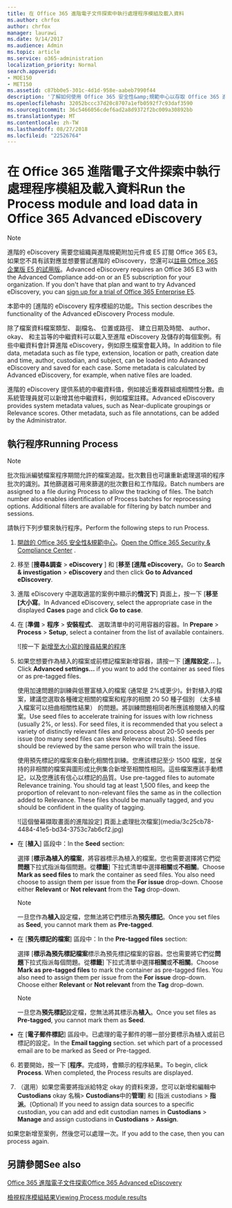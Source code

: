 ```yaml
---
title: 在 Office 365 進階電子文件探索中執行處理程序模組及載入資料
ms.author: chrfox
author: chrfox
manager: laurawi
ms.date: 9/14/2017
ms.audience: Admin
ms.topic: article
ms.service: o365-administration
localization_priority: Normal
search.appverid:
- MOE150
- MET150
ms.assetid: c87bb0e5-301c-4d1d-958e-aabeb7990f44
description: '了解如何使用 Office 365 安全性&amp;規範中心以存取 Office 365 進階 eDiscovery 及執行程序模組中的案例。  '
ms.openlocfilehash: 32052bccc37d20c8707a1efb0592f7c93daf3590
ms.sourcegitcommit: 36c5466056cdef6ad2a8d9372f2bc009a30892bb
ms.translationtype: MT
ms.contentlocale: zh-TW
ms.lasthandoff: 08/27/2018
ms.locfileid: "22526764"
---
```

# <a name="run-the-process-module-and-load-data-in-office-365-advanced-ediscovery"></a><span data-ttu-id="50eae-103">在 Office 365 進階電子文件探索中執行處理程序模組及載入資料</span><span class="sxs-lookup"><span data-stu-id="50eae-103">Run the Process module and load data in Office 365 Advanced eDiscovery</span></span>

> [!NOTE]
> <span data-ttu-id="50eae-p101">進階的 eDiscovery 需要您組織與進階規範附加元件或 E5 訂閱 Office 365 E3。如果您不具有該對應並想要嘗試進階的 eDiscovery，您還可以[註冊 Office 365 企業版 E5 的試用版](https://go.microsoft.com/fwlink/p/?LinkID=698279)。</span><span class="sxs-lookup"><span data-stu-id="50eae-p101">Advanced eDiscovery requires an Office 365 E3 with the Advanced Compliance add-on or an E5 subscription for your organization. If you don't have that plan and want to try Advanced eDiscovery, you can [sign up for a trial of Office 365 Enterprise E5](https://go.microsoft.com/fwlink/p/?LinkID=698279).</span></span> 
  
<span data-ttu-id="50eae-106">本節中的 [進階的 eDiscovery 程序模組的功能。</span><span class="sxs-lookup"><span data-stu-id="50eae-106">This section describes the functionality of the Advanced eDiscovery Process module.</span></span> 
  
<span data-ttu-id="50eae-p102">除了檔案資料檔案類型、 副檔名、 位置或路徑、 建立日期及時間、 author、 okay、 和主旨等的中繼資料可以載入至進階 eDiscovery 及儲存的每個案例。有些中繼資料會計算進階 eDiscovery，例如原生檔案會載入時。</span><span class="sxs-lookup"><span data-stu-id="50eae-p102">In addition to file data, metadata such as file type, extension, location or path, creation date and time, author, custodian, and subject, can be loaded into Advanced eDiscovery and saved for each case. Some metadata is calculated by Advanced eDiscovery, for example, when native files are loaded.</span></span> 
  
<span data-ttu-id="50eae-p103">進階的 eDiscovery 提供系統的中繼資料值，例如接近重複群組或相關性分數。由系統管理員就可以新增其他中繼資料，例如檔案註釋。</span><span class="sxs-lookup"><span data-stu-id="50eae-p103">Advanced eDiscovery provides system metadata values, such as Near-duplicate groupings or Relevance scores. Other metadata, such as file annotations, can be added by the Administrator.</span></span> 
  
## <a name="running-process"></a><span data-ttu-id="50eae-111">執行程序</span><span class="sxs-lookup"><span data-stu-id="50eae-111">Running Process</span></span>

> [!NOTE]
> <span data-ttu-id="50eae-p104">批次指派編號檔案程序期間允許的檔案追蹤。批次數目也可讓重新處理選項的程序批次的識別。其他篩選器可用來篩選的批次數目和工作階段。</span><span class="sxs-lookup"><span data-stu-id="50eae-p104">Batch numbers are assigned to a file during Process to allow the tracking of files. The batch number also enables identification of Process batches for reprocessing options. Additional filters are available for filtering by batch number and sessions.</span></span> 
  
<span data-ttu-id="50eae-115">請執行下列步驟來執行程序。</span><span class="sxs-lookup"><span data-stu-id="50eae-115">Perform the following steps to run Process.</span></span>
  
1. <span data-ttu-id="50eae-116">[開啟的 Office 365 安全性&amp;規範中心](go-to-the-securitycompliance-center.md)。</span><span class="sxs-lookup"><span data-stu-id="50eae-116">[Open the Office 365 Security &amp; Compliance Center](go-to-the-securitycompliance-center.md) .</span></span> 
    
2. <span data-ttu-id="50eae-117">移至 [**搜尋&amp;調查** \> **eDiscovery** ] 和 [**移至 [進階 eDiscovery**。</span><span class="sxs-lookup"><span data-stu-id="50eae-117">Go to **Search &amp; investigation** \> **eDiscovery** and then click **Go to Advanced eDiscovery**.</span></span>
    
3. <span data-ttu-id="50eae-118">進階 eDiscovery 中選取適當的案例中顯示的**情況下**] 頁面上，按一下 [**移至 [大小寫**。</span><span class="sxs-lookup"><span data-stu-id="50eae-118">In Advanced eDiscovery, select the appropriate case in the displayed **Cases** page and click **Go to case**.</span></span>
    
4. <span data-ttu-id="50eae-119">在 [**準備** \> **程序** \> **安裝程式**、 選取清單中的可用容器的容器。</span><span class="sxs-lookup"><span data-stu-id="50eae-119">In **Prepare** \> **Process** \> **Setup**, select a container from the list of available containers.</span></span>
    
    ![按一下 [新增至大小寫的搜尋結果的程序](media/50bdc55c-d378-4881-b302-31ef785fa359.png)
  
5. <span data-ttu-id="50eae-121">如果您想要作為植入的檔案或前標記檔案新增容器，請按一下 [**進階設定...** ]。</span><span class="sxs-lookup"><span data-stu-id="50eae-121">Click **Advanced settings...** if you want to add the container as seed files or as pre-tagged files.</span></span> 
    
    <span data-ttu-id="50eae-p105">使用加速問題的訓練與低豐富植入的檔案 (通常是 2%或更少)。針對植入的檔案，建議您選取各種確定相關的檔案和程序的相關 20 50 種子個別 （太多植入檔案可以扭曲相關性結果） 的問題。將訓練問題相同者所應該檢閱植入的檔案。</span><span class="sxs-lookup"><span data-stu-id="50eae-p105">Use seed files to accelerate training for issues with low richness (usually 2%, or less). For seed files, it is recommended that you select a variety of distinctly relevant files and process about 20-50 seeds per issue (too many seed files can skew Relevance results). Seed files should be reviewed by the same person who will train the issue.</span></span>
    
    <span data-ttu-id="50eae-p106">使用預先標記的檔案來自動化相關性訓練。您應該標記至少 1500 檔案，並保持的非相關的檔案與圖形成比例集合新增至相關性相同。這些檔案應該手動標記，以及您應該有信心以標記的品質。</span><span class="sxs-lookup"><span data-stu-id="50eae-p106">Use pre-tagged files to automate Relevance training. You should tag at least 1,500 files, and keep the proportion of relevant to non-relevant files the same as in the collection added to Relevance. These files should be manually tagged, and you should be confident in the quality of tagging.</span></span>
    
    ![這個螢幕擷取畫面的進階設定] 頁面上處理批次檔案](media/3c25cb78-4484-41e5-bd34-3753c7ab6cf2.jpg)
  
  - <span data-ttu-id="50eae-129">在 [**植入**] 區段中：</span><span class="sxs-lookup"><span data-stu-id="50eae-129">In the **Seed** section:</span></span> 
    
    <span data-ttu-id="50eae-p107">選擇 [**標示為植入的檔案**，將容器標示為植入的檔案。您也需要選擇將它們從**問題**下拉式指派每個問題。從**標籤**] 下拉式清單中選擇**相關**或**不相關**。</span><span class="sxs-lookup"><span data-stu-id="50eae-p107">Choose **Mark as seed files** to mark the container as seed files. You also need choose to assign them per issue from the **For issue** drop-down. Choose either **Relevant** or **Not relevant** from the **Tag** drop-down.</span></span> 
    
    > [!NOTE]
    > <span data-ttu-id="50eae-133">一旦您作為**植入**設定檔，您無法將它們標示為**預先標記**。</span><span class="sxs-lookup"><span data-stu-id="50eae-133">Once you set files as **Seed**, you cannot mark them as **Pre-tagged**.</span></span> 
  
  - <span data-ttu-id="50eae-134">在 [**預先標記的檔案**] 區段中：</span><span class="sxs-lookup"><span data-stu-id="50eae-134">In the **Pre-tagged files** section:</span></span> 
    
    <span data-ttu-id="50eae-p108">選擇 [**標示為預先標記檔案**標示為預先標記檔案的容器。您也需要將它們從**問題**下拉式指派每個問題。從**標籤**] 下拉式清單中選擇**相關**或**不相關**。</span><span class="sxs-lookup"><span data-stu-id="50eae-p108">Choose **Mark as pre-tagged files** to mark the container as pre-tagged files. You also need to assign them per issue from the **For issue** drop-down. Choose either **Relevant** or **Not relevant** from the **Tag** drop-down.</span></span> 
    
    > [!NOTE]
    > <span data-ttu-id="50eae-138">一旦您為**預先標記**設定檔，您無法將其標示為**植入**。</span><span class="sxs-lookup"><span data-stu-id="50eae-138">Once you set files as **Pre-tagged**, you cannot mark them as **Seed**.</span></span> 
  
  - <span data-ttu-id="50eae-p109">在 [**電子郵件標記**] 區段中。已處理的電子郵件的哪一部分要標示為植入或前已標記的設定。</span><span class="sxs-lookup"><span data-stu-id="50eae-p109">In the **Email tagging** section. set which part of a processed email are to be marked as Seed or Pre-tagged.</span></span> 
    
6. <span data-ttu-id="50eae-p110">若要開始，按一下 [**程序**。完成時，會顯示的程序結果。</span><span class="sxs-lookup"><span data-stu-id="50eae-p110">To begin, click **Process**. When completed, the Process results are displayed.</span></span>
    
7. <span data-ttu-id="50eae-143">（選用）如果您需要將指派給特定 okay 的資料來源，您可以新增和編輯中**Custodians** okay 名稱\> **Custodians**中的**管理**] 和 [指派 custodians \> **指派**。</span><span class="sxs-lookup"><span data-stu-id="50eae-143">(Optional) If you need to assign data sources to a specific custodian, you can add and edit custodian names in **Custodians** \> **Manage** and assign custodians in **Custodians** \> **Assign**.</span></span> 
    
<span data-ttu-id="50eae-144">如果您新增至案例，然後您可以處理一次。</span><span class="sxs-lookup"><span data-stu-id="50eae-144">If you add to the case, then you can process again.</span></span>
  
## <a name="see-also"></a><span data-ttu-id="50eae-145">另請參閱</span><span class="sxs-lookup"><span data-stu-id="50eae-145">See also</span></span>

[<span data-ttu-id="50eae-146">Office 365 進階電子文件探索</span><span class="sxs-lookup"><span data-stu-id="50eae-146">Office 365 Advanced eDiscovery</span></span>](office-365-advanced-ediscovery.md)
  
[<span data-ttu-id="50eae-147">檢視程序模組結果</span><span class="sxs-lookup"><span data-stu-id="50eae-147">Viewing Process module results</span></span>](view-process-module-results-in-advanced-ediscovery.md)

